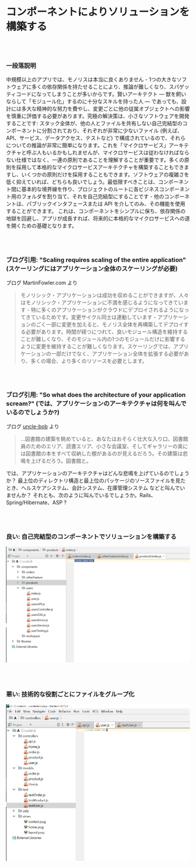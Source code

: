 # コンポーネントによりソリューションを構築する

<br/><br/>

### 一段落説明

中規模以上のアプリでは、モノリスは本当に良くありません - 1つの大きなソフトウェアに多くの依存関係を持たせることにより、推論が難しくなり、スパゲッティコードになってしまうことが多いからです。賢いアーキテクト — 獣を飼いならして「モジュール化」するのに十分なスキルを持った人 — であっても、設計には多大な精神的な努力を費やし、変更ごとに他の従属オブジェクトへの影響を慎重に評価する必要があります。究極の解決策は、小さなソフトウェアを開発することです: スタック全体が、他の人とファイルを共有しない自己完結型のコンポーネントに分割されており、それぞれが非常に少ないファイル (例えば、API、サービス、データアクセス、テストなど) で構成されているので、それらについての推論が非常に簡単になります。これを「マイクロサービス」アーキテクチャと呼ぶ人もいるかもしれませんが、マイクロサービスは従わなければならない仕様ではなく、一連の原則であることを理解することが重要です。多くの原則を採用して本格的なマイクロサービスアーキテクチャを構築することもできますし、いくつかの原則だけを採用することもできます。ソフトウェアの複雑さを低く抑えていれば、どちらも良いでしょう。最低限すべきことは、コンポーネント間に基本的な境界線を作り、プロジェクトのルートに各ビジネスコンポーネント用のフォルダを割り当て、それを自己完結型にすることです - 他のコンポーネントは、パブリックインタフェースまたは API を介してのみ、その機能を使用することができます。 これは、コンポーネントをシンプルに保ち、依存関係の地獄を回避し、アプリが成長すれば、将来的に本格的なマイクロサービスへの道を開くための基礎となります。

<br/><br/>

### ブログ引用: "Scaling requires scaling of the entire application" (スケーリングにはアプリケーション全体のスケーリングが必要)

 ブログ MartinFowler.com より

> モノリシック・アプリケーションは成功を収めることができますが、人々はモノリシック・アプリケーションに不満を感じるようになってきています - 特に多くのアプリケーションがクラウドにデプロイされるようになってきているためです。変更サイクル同士は連動しています - アプリケーションのごく一部に変更を加えると、モノリス全体を再構築してデプロイする必要があります。時間が経つにつれて、良いモジュール構造を維持することが難しくなり、そのモジュール内の1つのモジュールだけに影響するように変更を維持することが難しくなります。スケーリングでは、アプリケーションの一部だけでなく、アプリケーション全体を拡張する必要があり、多くの場合、より多くのリソースを必要とします。

<br/><br/>

### ブログ引用: "So what does the architecture of your application scream?" (では、アプリケーションのアーキテクチャは何を叫んでいるのでしょうか?)

 ブログ [uncle-bob](https://8thlight.com/blog/uncle-bob/2011/09/30/Screaming-Architecture.html)  より

> ...図書館の建築を眺めていると、あなたはおそらく壮大な入り口、図書館員のためのエリア、読書エリア、小さな会議室、そしてギャラリーの奥には図書館の本をすべて収納した棚があるのが見えるだろう。その建築は悲鳴を上げるだろう。図書館と。<br/>

では、アプリケーションのアーキテクチャはどんな悲鳴を上げているのでしょうか？ 最上位のディレクトリ構造と最上位のパッケージのソースファイルを見たとき、ヘルスケアシステム、会計システム、在庫管理システム などと叫んでいませんか？ それとも、次のように叫んでいるでしょうか。Rails、Spring/Hibernate、ASP ?

<br/><br/>

### 良い: 自己完結型のコンポーネントでソリューションを構築する

![alt text](../../assets/images/structurebycomponents.PNG "コンポーネントによるソリューションの構築")

<br/><br/>

### 悪い: 技術的な役割ごとにファイルをグループ化

![alt text](../../assets/images/structurebyroles.PNG "技術的な役割によるソリューションの構築")
